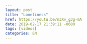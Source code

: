 ```yaml
---
layout: post
title: "Loneliness"
href: https://youtu.be/n3Xv_g3g-mA
date: 2019-02-17 21:39:11 -0600
tags: [videos]
categories: EN
---
```

